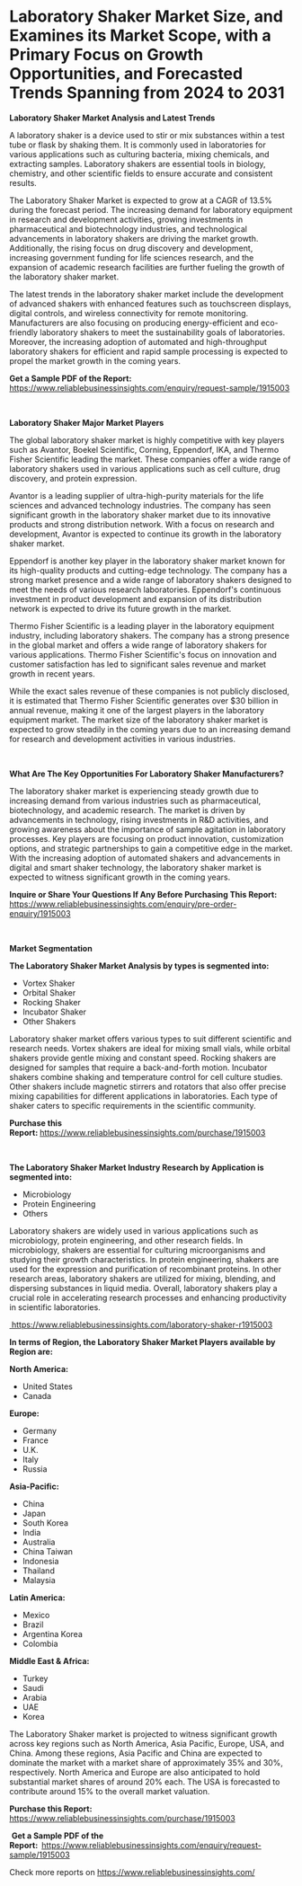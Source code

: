 <p><h1>Laboratory Shaker Market Size, and Examines its Market Scope, with a Primary Focus on Growth Opportunities, and Forecasted Trends Spanning from 2024 to 2031</h1></p><p><strong>Laboratory Shaker Market Analysis and Latest Trends</strong></p>
<p><p>A laboratory shaker is a device used to stir or mix substances within a test tube or flask by shaking them. It is commonly used in laboratories for various applications such as culturing bacteria, mixing chemicals, and extracting samples. Laboratory shakers are essential tools in biology, chemistry, and other scientific fields to ensure accurate and consistent results.</p><p>The Laboratory Shaker Market is expected to grow at a CAGR of 13.5% during the forecast period. The increasing demand for laboratory equipment in research and development activities, growing investments in pharmaceutical and biotechnology industries, and technological advancements in laboratory shakers are driving the market growth. Additionally, the rising focus on drug discovery and development, increasing government funding for life sciences research, and the expansion of academic research facilities are further fueling the growth of the laboratory shaker market.</p><p>The latest trends in the laboratory shaker market include the development of advanced shakers with enhanced features such as touchscreen displays, digital controls, and wireless connectivity for remote monitoring. Manufacturers are also focusing on producing energy-efficient and eco-friendly laboratory shakers to meet the sustainability goals of laboratories. Moreover, the increasing adoption of automated and high-throughput laboratory shakers for efficient and rapid sample processing is expected to propel the market growth in the coming years.</p></p>
<p><strong>Get a Sample PDF of the Report:&nbsp;</strong> <a href="https://www.reliablebusinessinsights.com/enquiry/request-sample/1915003">https://www.reliablebusinessinsights.com/enquiry/request-sample/1915003</a></p>
<p>&nbsp;</p>
<p><strong>Laboratory Shaker Major Market Players</strong></p>
<p><p>The global laboratory shaker market is highly competitive with key players such as Avantor, Boekel Scientific, Corning, Eppendorf, IKA, and Thermo Fisher Scientific leading the market. These companies offer a wide range of laboratory shakers used in various applications such as cell culture, drug discovery, and protein expression.</p><p>Avantor is a leading supplier of ultra-high-purity materials for the life sciences and advanced technology industries. The company has seen significant growth in the laboratory shaker market due to its innovative products and strong distribution network. With a focus on research and development, Avantor is expected to continue its growth in the laboratory shaker market.</p><p>Eppendorf is another key player in the laboratory shaker market known for its high-quality products and cutting-edge technology. The company has a strong market presence and a wide range of laboratory shakers designed to meet the needs of various research laboratories. Eppendorf's continuous investment in product development and expansion of its distribution network is expected to drive its future growth in the market.</p><p>Thermo Fisher Scientific is a leading player in the laboratory equipment industry, including laboratory shakers. The company has a strong presence in the global market and offers a wide range of laboratory shakers for various applications. Thermo Fisher Scientific's focus on innovation and customer satisfaction has led to significant sales revenue and market growth in recent years.</p><p>While the exact sales revenue of these companies is not publicly disclosed, it is estimated that Thermo Fisher Scientific generates over $30 billion in annual revenue, making it one of the largest players in the laboratory equipment market. The market size of the laboratory shaker market is expected to grow steadily in the coming years due to an increasing demand for research and development activities in various industries.</p></p>
<p>&nbsp;</p>
<p><strong>What Are The Key Opportunities For Laboratory Shaker Manufacturers?</strong></p>
<p><p>The laboratory shaker market is experiencing steady growth due to increasing demand from various industries such as pharmaceutical, biotechnology, and academic research. The market is driven by advancements in technology, rising investments in R&D activities, and growing awareness about the importance of sample agitation in laboratory processes. Key players are focusing on product innovation, customization options, and strategic partnerships to gain a competitive edge in the market. With the increasing adoption of automated shakers and advancements in digital and smart shaker technology, the laboratory shaker market is expected to witness significant growth in the coming years.</p></p>
<p><strong>Inquire or Share Your Questions If Any Before Purchasing This Report:</strong> <a href="https://www.reliablebusinessinsights.com/enquiry/pre-order-enquiry/1915003">https://www.reliablebusinessinsights.com/enquiry/pre-order-enquiry/1915003</a></p>
<p>&nbsp;</p>
<p><strong>Market Segmentation</strong></p>
<p><strong>The Laboratory Shaker Market Analysis by types is segmented into:</strong></p>
<p><ul><li>Vortex Shaker</li><li>Orbital Shaker</li><li>Rocking Shaker</li><li>Incubator Shaker</li><li>Other Shakers</li></ul></p>
<p><p>Laboratory shaker market offers various types to suit different scientific and research needs. Vortex shakers are ideal for mixing small vials, while orbital shakers provide gentle mixing and constant speed. Rocking shakers are designed for samples that require a back-and-forth motion. Incubator shakers combine shaking and temperature control for cell culture studies. Other shakers include magnetic stirrers and rotators that also offer precise mixing capabilities for different applications in laboratories. Each type of shaker caters to specific requirements in the scientific community.</p></p>
<p><strong>Purchase this Report:&nbsp;</strong><a href="https://www.reliablebusinessinsights.com/purchase/1915003">https://www.reliablebusinessinsights.com/purchase/1915003</a></p>
<p>&nbsp;</p>
<p><strong>The Laboratory Shaker Market Industry Research by Application is segmented into:</strong></p>
<p><ul><li>Microbiology</li><li>Protein Engineering</li><li>Others</li></ul></p>
<p><p>Laboratory shakers are widely used in various applications such as microbiology, protein engineering, and other research fields. In microbiology, shakers are essential for culturing microorganisms and studying their growth characteristics. In protein engineering, shakers are used for the expression and purification of recombinant proteins. In other research areas, laboratory shakers are utilized for mixing, blending, and dispersing substances in liquid media. Overall, laboratory shakers play a crucial role in accelerating research processes and enhancing productivity in scientific laboratories.</p></p>
<p><a href="https://www.reliablebusinessinsights.com/laboratory-shaker-r1915003">&nbsp;https://www.reliablebusinessinsights.com/laboratory-shaker-r1915003</a></p>
<p><strong>In terms of Region, the Laboratory Shaker Market Players available by Region are:</strong></p>
<p>
    <p> <strong> North America: </strong>
        <ul>
            <li>United States</li>
            <li>Canada</li>
        </ul>
        </p> 
    <p> <strong> Europe: </strong>
        <ul>
            <li>Germany</li>
            <li>France</li>
            <li>U.K.</li>
            <li>Italy</li>
            <li>Russia</li>
        </ul>
        </p> 
    <p> <strong> Asia-Pacific: </strong>
        <ul>
            <li>China</li>
            <li>Japan</li>
            <li>South Korea</li>
            <li>India</li>
            <li>Australia</li>
            <li>China Taiwan</li>
            <li>Indonesia</li>
            <li>Thailand</li>
            <li>Malaysia</li>
        </ul>
        </p> 
    <p> <strong> Latin America: </strong>
        <ul>
            <li>Mexico</li>
            <li>Brazil</li>
            <li>Argentina Korea</li>
            <li>Colombia</li>
        </ul>
        </p> 
    <p> <strong> Middle East & Africa: </strong>
        <ul>
            <li>Turkey</li>
            <li>Saudi</li>
            <li>Arabia</li>
            <li>UAE</li>
            <li>Korea</li>
        </ul>
    </p>
    </p>
<p><p>The Laboratory Shaker market is projected to witness significant growth across key regions such as North America, Asia Pacific, Europe, USA, and China. Among these regions, Asia Pacific and China are expected to dominate the market with a market share of approximately 35% and 30%, respectively. North America and Europe are also anticipated to hold substantial market shares of around 20% each. The USA is forecasted to contribute around 15% to the overall market valuation.</p></p>
<p><strong>Purchase this Report: </strong><a href="https://www.reliablebusinessinsights.com/purchase/1915003">https://www.reliablebusinessinsights.com/purchase/1915003</a></p>
<p>&nbsp;<strong>Get a Sample PDF of the Report:&nbsp;&nbsp;</strong><a href="https://www.reliablebusinessinsights.com/enquiry/request-sample/1915003">https://www.reliablebusinessinsights.com/enquiry/request-sample/1915003</a></p>
<p><strong></strong></p>
<p>Check more reports on <a href="https://www.reliablebusinessinsights.com/">https://www.reliablebusinessinsights.com/</a></p>